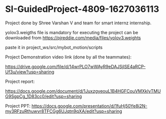 # SI-GuidedProject-4809-1627036113

Project done by Shree Varshan V  and team  for smart internz internship.

yolov3.weigths file is mandatory for executing the project
can be downloaded from https://pjreddie.com/media/files/yolov3.weights

paste it in project_ws/src/mybot_motion/scripts

Project Demonstration video link (done by all the teammates):
 
https://drive.google.com/file/d/14wrPLO7wWAyR9eDAJSjlSE4aRCP-Uf3u/view?usp=sharing 
 
 
Project report:
 
https://docs.google.com/document/d/1JuxzgyeouL1B4HGFCouVMXkIyTMUG9SgpCg_1D83cc0/edit?usp=sharing
 
 
 Project PPT:
https://docs.google.com/presentation/d/1fuHj50Ye8i2N-my3RFzuRthuwvr8TFCGg6UJqtn9qXA/edit?usp=sharing
